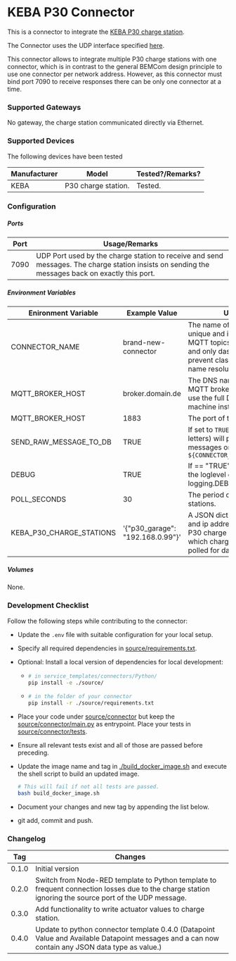 # KEBA P30 Connector

This is a connector to integrate the [KEBA P30 charge station](https://www.keba.com/de/emobility/products/product-overview/produktubersicht).

The Connector uses the UDP interface specified [here](https://www.keba.com/download/x/4a925c4c61/kecontactp30udp_pgen.pdf).

This connector allows to integrate multiple P30 charge stations with one connector, which is in contrast to the general BEMCom design principle to use one connector per network address. However, as this connector must bind port 7090 to receive responses there can be only one connector at a time.



### Supported Gateways

No gateway, the charge station communicated directly via Ethernet.



### Supported Devices

The following devices have been tested 

| Manufacturer | Model                             | Tested?/Remarks? |
| ------------ | --------------------------------- | ---------------- |
| KEBA         | P30 charge station.               | Tested.          |



### Configuration

##### Ports

| Port                    | Usage/Remarks                                                |
| ----------------------- | ------------------------------------------------------------ |
| 7090 | UDP Port used by the charge station to receive and send messages. The charge station insists on sending the messages back on exactly this port. |

##### Environment Variables

| Enironment Variable      | Example  Value                   | Usage/Remarks                                                |
| ------------------------ | -------------------------------- | ------------------------------------------------------------ |
| CONNECTOR_NAME           | brand-new-connector              | The name of the connector. Must be unique and is used to compute the MQTT topics. Use all lowercase chars and only dashes for separation to prevent clashes with Dockers internal name resolution system. |
| MQTT_BROKER_HOST         | broker.domain.de                 | The DNS name or IP address of the MQTT broker. `localhost` will not work, use the full DNS name of the host machine instead. |
| MQTT_BROKER_HOST         | 1883                             | The port of the MQTT broker.                                 |
| SEND_RAW_MESSAGE_TO_DB   | TRUE                             | If set to `TRUE` (that is a string of capital letters) will publish all received raw messages on topic `${CONNECTOR_NAME}/raw_message_to_db` |
| DEBUG                    | TRUE                             | If == "TRUE" (i.e. the string) will set the loglevel of the connector the logging.DEBUG. Else is logging.INFO. |
| POLL_SECONDS           | 30                               | The period of polling the P30 charge stations. |
| KEBA_P30_CHARGE_STATIONS | '{"p30_garage": "192.168.0.99"}' | A JSON dictionary containing names and ip addresses (or DNS names) of P30 charge stations. This defines which charge stations should be polled for data. Must be set. |

##### Volumes

None.



### Development Checklist

Follow the following steps while contributing to the connector:

* Update the `.env` file with suitable configuration for your local setup.

* Specify all required dependencies in [source/requirements.txt](source/requirements.txt).

* Optional: Install a local version of dependencies for local development:

  * ```bash
    # in service_templates/connectors/Python/
    pip install -e ./source/
    ```

  * ```bash
    # in the folder of your connector
    pip install -r ./source/requirements.txt
    ```

* Place your code under [source/connector](./source/connector) but keep the [source/connector/main.py](./source/connector/main.py) as entrypoint. Place your tests in [source/connector/tests](./source/connector/tests).

* Ensure all relevant tests exist and all of those are passed before preceding. 

* Update the image name and tag in  [./build_docker_image.sh](./build_docker_image.sh) and execute the shell script to build an updated image. 

  ```bash
  # This will fail if not all tests are passed.
  bash build_docker_image.sh
  ```

* Document your changes and new tag by appending the list below.

* git add, commit and push.



### Changelog

| Tag   | Changes                                                      |
| ----- | ------------------------------------------------------------ |
| 0.1.0 | Initial version                                              |
| 0.2.0 | Switch from Node-RED template to Python template to frequent connection losses due to the charge station ignoring the source port of the UDP message. |
| 0.3.0 | Add functionality to write actuator values to charge station. |
| 0.4.0 | Update to python connector template 0.4.0 (Datapoint Value and Available Datapoint messages and a can now contain any JSON data type as value.) |
